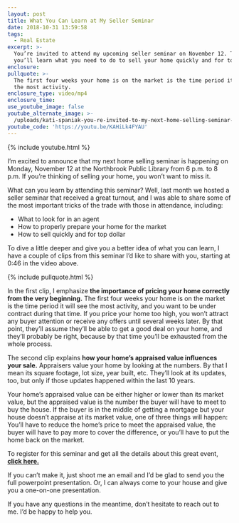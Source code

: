 ```yaml
---
layout: post
title: What You Can Learn at My Seller Seminar
date: 2018-10-31 13:59:58
tags:
  - Real Estate
excerpt: >-
  You’re invited to attend my upcoming seller seminar on November 12. There,
  you’ll learn what you need to do to sell your home quickly and for top dollar.
enclosure:
pullquote: >-
  The first four weeks your home is on the market is the time period it will see
  the most activity.
enclosure_type: video/mp4
enclosure_time:
use_youtube_image: false
youtube_alternate_image: >-
  /uploads/kati-spaniak-you-re-invited-to-my-next-home-selling-seminar-youtube.jpg
youtube_code: 'https://youtu.be/KAHiLk4FYAU'
---
```


{% include youtube.html %}

I’m excited to announce that my next home selling seminar is happening on Monday, November 12 at the Northbrook Public Library from 6 p.m. to 8 p.m. If you’re thinking of selling your home, you won’t want to miss it.&nbsp;

What can you learn by attending this seminar? Well, last month we hosted a seller seminar that received a great turnout, and I was able to share some of the most important tricks of the trade with those in attendance, including:

* What to look for in an agent
* How to properly prepare your home for the market
* How to sell quickly and for top dollar&nbsp;

To dive a little deeper and give you a better idea of what you can learn, I have a couple of clips from this seminar I’d like to share with you, starting at 0:46 in the video above.

{% include pullquote.html %}

In the first clip, I emphasize **the importance of pricing your home correctly from the very beginning.** The first four weeks your home is on the market is the time period it will see the most activity, and you want to be under contract during that time. If you price your home too high, you won’t attract any buyer attention or receive any offers until several weeks later. By that point, they’ll assume they’ll be able to get a good deal on your home, and they’ll probably be right, because by that time you’ll be exhausted from the whole process.&nbsp;

The second clip explains **how your home’s appraised value influences your sale.** Appraisers value your home by looking at the numbers. By that I mean its square footage, lot size, year built, etc. They’ll look at its updates, too, but only if those updates happened within the last 10 years.&nbsp;

Your home’s appraised value can be either higher or lower than its market value, but the appraised value is the number the buyer will have to meet to buy the house. If the buyer is in the middle of getting a mortgage but your house doesn’t appraise at its market value, one of three things will happen: You’ll have to reduce the home’s price to meet the appraised value, the buyer will have to pay more to cover the difference, or you’ll have to put the home back on the market.&nbsp;

To register for this seminar and get all the details about this great event, <u><strong><a target="_blank" href="https://www.spaniakteam.com/seller-seminar/">click here.</a></strong></u>

If you can’t make it, just shoot me an email and I’d be glad to send you the full powerpoint presentation. Or, I can always come to your house and give you a one-on-one presentation.&nbsp;

If you have any questions in the meantime, don’t hesitate to reach out to me. I’d be happy to help you.